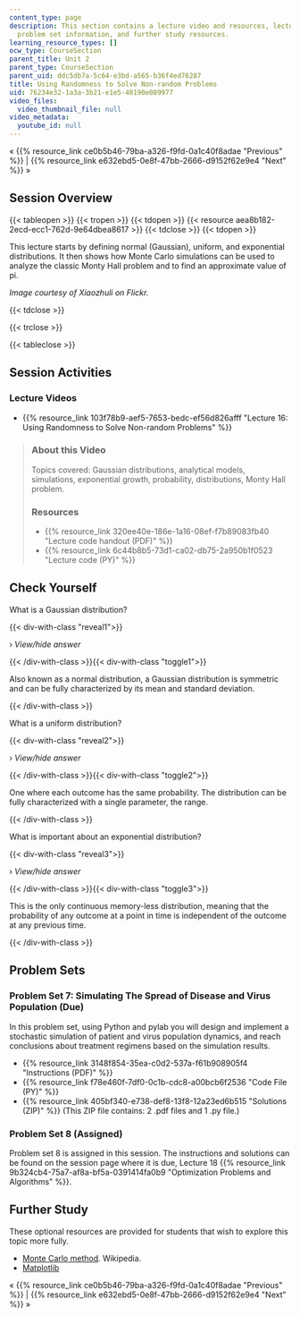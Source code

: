 ```yaml
---
content_type: page
description: This section contains a lecture video and resources, lecture questions;
  problem set information, and further study resources.
learning_resource_types: []
ocw_type: CourseSection
parent_title: Unit 2
parent_type: CourseSection
parent_uid: ddc5db7a-5c64-e3bd-a565-b36f4ed76287
title: Using Randomness to Solve Non-random Problems
uid: 76234e32-1a3a-3b21-e1e5-48190e089977
video_files:
  video_thumbnail_file: null
video_metadata:
  youtube_id: null
---
```


« {{% resource_link ce0b5b46-79ba-a326-f9fd-0a1c40f8adae "Previous" %}} | {{% resource_link e632ebd5-0e8f-47bb-2666-d9152f62e9e4 "Next" %}} »

Session Overview
----------------

{{< tableopen >}}
{{< tropen >}}
{{< tdopen >}}
{{< resource aea8b182-2ecd-ecc1-762d-9e64dbea8617 >}}
{{< tdclose >}}
{{< tdopen >}}


This lecture starts by defining normal (Gaussian), uniform, and exponential distributions. It then shows how Monte Carlo simulations can be used to analyze the classic Monty Hall problem and to find an approximate value of pi.

_Image courtesy of Xiaozhuli on Flickr._


{{< tdclose >}}

{{< trclose >}}

{{< tableclose >}}

Session Activities
------------------

### Lecture Videos

*   {{% resource_link 103f78b9-aef5-7653-bedc-ef56d826afff "Lecture 16: Using Randomness to Solve Non-random Problems" %}}

> ### About this Video
> 
> Topics covered: Gaussian distributions, analytical models, simulations, exponential growth, probability, distributions, Monty Hall problem.
> 
> ### Resources
> 
> *   {{% resource_link 320ee40e-186e-1a16-08ef-f7b89083fb40 "Lecture code handout (PDF)" %}}
> *   {{% resource_link 6c44b8b5-73d1-ca02-db75-2a950b1f0523 "Lecture code (PY)" %}}

Check Yourself
--------------

What is a Gaussian distribution?

{{< div-with-class "reveal1">}}

› _View/hide answer_

{{< /div-with-class >}}{{< div-with-class "toggle1">}}

Also known as a normal distribution, a Gaussian distribution is symmetric and can be fully characterized by its mean and standard deviation.

{{< /div-with-class >}}

What is a uniform distribution?

{{< div-with-class "reveal2">}}

› _View/hide answer_

{{< /div-with-class >}}{{< div-with-class "toggle2">}}

One where each outcome has the same probability. The distribution can be fully characterized with a single parameter, the range.

{{< /div-with-class >}}

What is important about an exponential distribution?

{{< div-with-class "reveal3">}}

› _View/hide answer_

{{< /div-with-class >}}{{< div-with-class "toggle3">}}

This is the only continuous memory-less distribution, meaning that the probability of any outcome at a point in time is independent of the outcome at any previous time.

{{< /div-with-class >}}

Problem Sets
------------

### Problem Set 7: Simulating The Spread of Disease and Virus Population (Due)

In this problem set, using Python and pylab you will design and implement a stochastic simulation of patient and virus population dynamics, and reach conclusions about treatment regimens based on the simulation results.

*   {{% resource_link 3148f854-35ea-c0d2-537a-f61b908905f4 "Instructions (PDF)" %}}
*   {{% resource_link f78e460f-7df0-0c1b-cdc8-a00bcb6f2536 "Code File (PY)" %}}
*   {{% resource_link 405bf340-e738-def8-13f8-12a23ed6b515 "Solutions (ZIP)" %}} (This ZIP file contains: 2 .pdf files and 1 .py file.)

### Problem Set 8 (Assigned)

Problem set 8 is assigned in this session. The instructions and solutions can be found on the session page where it is due, Lecture 18 {{% resource_link 9b324cb4-75a7-af8a-bf5a-0391414fa0b9 "Optimization Problems and Algorithms" %}}.

Further Study
-------------

These optional resources are provided for students that wish to explore this topic more fully.

*   [Monte Carlo method](http://en.wikipedia.org/wiki/Monte_Carlo_method). Wikipedia.
*   [Matplotlib](http://matplotlib.sourceforge.net/)

« {{% resource_link ce0b5b46-79ba-a326-f9fd-0a1c40f8adae "Previous" %}} | {{% resource_link e632ebd5-0e8f-47bb-2666-d9152f62e9e4 "Next" %}} »